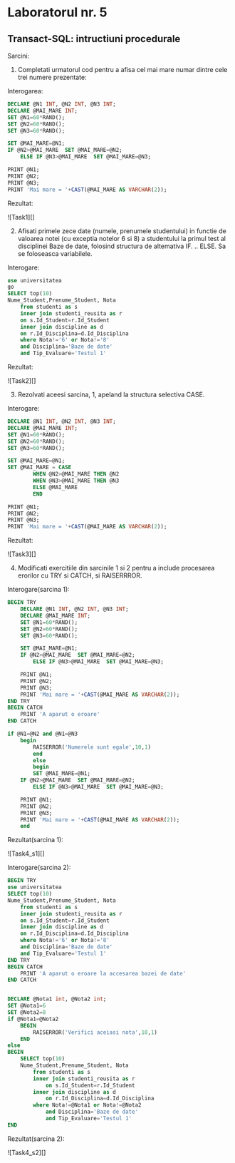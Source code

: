 # Laboratorul nr. 5

## Transact-SQL: intructiuni procedurale


Sarcini:

1. Completati urmatorul cod pentru a afisa cel mai mare numar dintre
cele trei numere prezentate:

Interogarea:

``` sql
DECLARE @N1 INT, @N2 INT, @N3 INT;
DECLARE	@MAI_MARE INT;
SET @N1=60*RAND();
SET @N2=60*RAND();
SET @N3=60*RAND();

SET @MAI_MARE=@N1;
IF @N2>@MAI_MARE  SET @MAI_MARE=@N2;
	ELSE IF @N3>@MAI_MARE  SET @MAI_MARE=@N3;

PRINT @N1;
PRINT @N2;
PRINT @N3;
PRINT 'Mai mare = '+CAST(@MAI_MARE AS VARCHAR(2));
```

Rezultat:

![Task1][]


2. Afisati primele zece date (numele, prenumele studentului) in functie de valoarea notei (cu exceptia
notelor 6 si 8) a studentului la primul test al disciplinei Baze de date, folosind structura de
altemativa IF. .. ELSE. Sa se foloseasca variabilele.

Interogare:

``` sql
use universitatea
go
SELECT top(10)
Nume_Student,Prenume_Student, Nota
	from studenti as s
	inner join studenti_reusita as r
	on s.Id_Student=r.Id_Student
	inner join discipline as d
	on r.Id_Disciplina=d.Id_Disciplina
	where Nota!='6' or Nota!='8'
	and Disciplina='Baze de date'
	and Tip_Evaluare='Testul 1'
```

Rezultat:

![Task2][]

3. Rezolvati aceesi sarcina, 1, apeland la structura selectiva CASE.

Interogare:

``` sql
DECLARE @N1 INT, @N2 INT, @N3 INT;
DECLARE	@MAI_MARE INT;
SET @N1=60*RAND();
SET @N2=60*RAND();
SET @N3=60*RAND();

SET @MAI_MARE=@N1;
SET @MAI_MARE = CASE 
		WHEN @N2>@MAI_MARE THEN @N2
		WHEN @N3>@MAI_MARE THEN @N3
		ELSE @MAI_MARE
		END

PRINT @N1;
PRINT @N2;
PRINT @N3;
PRINT 'Mai mare = '+CAST(@MAI_MARE AS VARCHAR(2));

```

Rezultat:

![Task3][]

4. Modificati exercitiile din sarcinile 1 si 2 pentru a include procesarea erorilor cu TRY si CATCH, si
RAISERRROR.

Interogare(sarcina 1):

``` sql
BEGIN TRY
	DECLARE @N1 INT, @N2 INT, @N3 INT;
	DECLARE	@MAI_MARE INT;
	SET @N1=60*RAND();
	SET @N2=60*RAND();
	SET @N3=60*RAND();

	SET @MAI_MARE=@N1;
	IF @N2>@MAI_MARE  SET @MAI_MARE=@N2;
		ELSE IF @N3>@MAI_MARE  SET @MAI_MARE=@N3;

	PRINT @N1;
	PRINT @N2;
	PRINT @N3;
	PRINT 'Mai mare = '+CAST(@MAI_MARE AS VARCHAR(2));
END TRY
BEGIN CATCH
	PRINT 'A aparut o eroare'
END CATCH

if @N1=@N2 and @N1=@N3
	begin
		RAISERROR('Numerele sunt egale',10,1)
		end
		else 
		begin
		SET @MAI_MARE=@N1;
	IF @N2>@MAI_MARE  SET @MAI_MARE=@N2;
		ELSE IF @N3>@MAI_MARE  SET @MAI_MARE=@N3;

	PRINT @N1;
	PRINT @N2;
	PRINT @N3;
	PRINT 'Mai mare = '+CAST(@MAI_MARE AS VARCHAR(2));
	end 
```

Rezultat(sarcina 1):

![Task4_s1][]

Interogare(sarcina 2):

``` sql
BEGIN TRY
use universitatea
SELECT top(10)
Nume_Student,Prenume_Student, Nota
	from studenti as s
	inner join studenti_reusita as r
	on s.Id_Student=r.Id_Student
	inner join discipline as d
	on r.Id_Disciplina=d.Id_Disciplina
	where Nota!='6' or Nota!='8'
	and Disciplina='Baze de date'
	and Tip_Evaluare='Testul 1'
END TRY
BEGIN CATCH
	PRINT 'A aparut o eroare la accesarea bazei de date'
END CATCH


DECLARE @Nota1 int, @Nota2 int;
SET @Nota1=6
SET @Nota2=8
if @Nota1=@Nota2
	BEGIN 
		RAISERROR('Verifici aceiasi nota',10,1)
	END
else
BEGIN
	SELECT top(10)
	Nume_Student,Prenume_Student, Nota
		from studenti as s
		inner join studenti_reusita as r
			on s.Id_Student=r.Id_Student
		inner join discipline as d
			on r.Id_Disciplina=d.Id_Disciplina
		where Nota!=@Nota1 or Nota!=@Nota2
			and Disciplina='Baze de date'
			and Tip_Evaluare='Testul 1'
END
```

Rezultat(sarcina 2):

![Task4_s2][]

